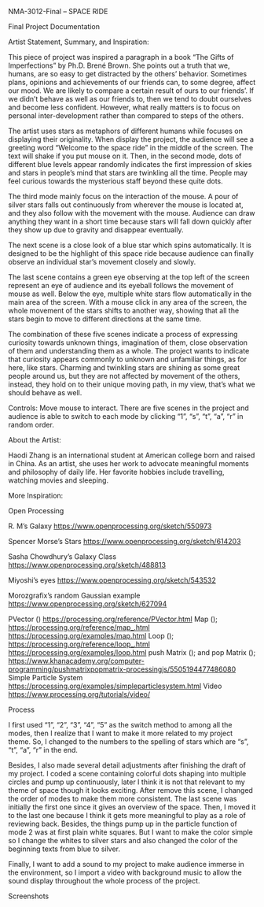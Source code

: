 NMA-3012-Final – SPACE RIDE

Final Project Documentation

Artist Statement, Summary, and Inspiration:

This piece of project was inspired a paragraph in a book “The Gifts of Imperfections” by Ph.D. Brené Brown. She points out a truth that we, humans, are so easy to get distracted by the others’ behavior. Sometimes plans, opinions and achievements of our friends can, to some degree, affect our mood. We are likely to compare a certain result of ours to our friends’. If we didn’t behave as well as our friends to, then we tend to doubt ourselves and become less confident. However, what really matters is to focus on personal inter-development rather than compared to steps of the others.

The artist uses stars as metaphors of different humans while focuses on displaying their originality. When display the project, the audience will see a greeting word “Welcome to the space ride” in the middle of the screen. The text will shake if you put mouse on it. Then, in the second mode, dots of different blue levels appear randomly indicates the first impression of skies and stars in people’s mind that stars are twinkling all the time. People may feel curious towards the mysterious staff beyond these quite dots.

The third mode mainly focus on the interaction of the mouse. A pour of silver stars falls out continuously from wherever the mouse is located at, and they also follow with the movement with the mouse. Audience can draw anything they want in a short time because stars will fall down quickly after they show up due to gravity and disappear eventually. 

The next scene is a close look of a blue star which spins automatically. It is designed to be the highlight of this space ride because audience can finally observe an individual star’s movement closely and slowly. 

The last scene contains a green eye observing at the top left of the screen represent an eye of audience and its eyeball follows the movement of mouse as well. Below the eye, multiple white stars flow automatically in the main area of the screen. With a mouse click in any area of the screen, the whole movement of the stars shifts to another way, showing that all the stars begin to move to different directions at the same time. 

The combination of these five scenes indicate a process of expressing curiosity towards unknown things, imagination of them, close observation of them and understanding them as a whole. The project wants to indicate that curiosity appears commonly to unknown and unfamiliar things, as for here, like stars. Charming and twinkling stars are shining as some great people around us, but they are not affected by movement of the others, instead, they hold on to their unique moving path, in my view, that’s what we should behave as well. 

Controls: Move mouse to interact. There are five scenes in the project and audience is able to switch to each mode by clicking “1”, “s”, “t”, “a”, “r” in random order.

About the Artist:

Haodi Zhang is an international student at American college born and raised in China. As an artist, she uses her work to advocate meaningful moments and philosophy of daily life. Her favorite hobbies include travelling, watching movies and sleeping.

More Inspiration:

Open Processing

R. M’s Galaxy
https://www.openprocessing.org/sketch/550973 

Spencer Morse’s Stars
https://www.openprocessing.org/sketch/614203

Sasha Chowdhury’s Galaxy Class
https://www.openprocessing.org/sketch/488813

Miyoshi’s eyes
https://www.openprocessing.org/sketch/543532

Morozgrafix’s random Gaussian example
https://www.openprocessing.org/sketch/627094

PVector ()
https://processing.org/reference/PVector.html
Map ();
https://processing.org/reference/map_.html
https://processing.org/examples/map.html
Loop ();
https://processing.org/reference/loop_.html
https://processing.org/examples/loop.html
push Matrix (); and pop Matrix ();
https://www.khanacademy.org/computer-programming/pushmatrixpopmatrix-processingjs/5505194477486080
Simple Particle System
https://processing.org/examples/simpleparticlesystem.html
Video
https://www.processing.org/tutorials/video/

Process

I first used “1”, “2”, “3”, “4”, “5” as the switch method to among all the modes, then I realize that I want to make it more related to my project theme. So, I changed to the numbers to the spelling of stars which are “s”, “t”, “a”, “r” in the end.

Besides, I also made several detail adjustments after finishing the draft of my project. I coded a scene containing colorful dots shaping into multiple circles and pump up continuously, later I think it is not that relevant to my theme of space though it looks exciting. After remove this scene, I changed the order of modes to make them more consistent. The last scene was initially the first one since it gives an overview of the space. Then, I moved it to the last one because I think it gets more meaningful to play as a role of reviewing back. Besides, the things pump up in the particle function of mode 2 was at first plain white squares. But I want to make the color simple so I change the whites to silver stars and also changed the color of the beginning texts from blue to silver. 

Finally, I want to add a sound to my project to make audience immerse in the environment, so I import a video with background music to allow the sound display throughout the whole process of the project.

Screenshots



